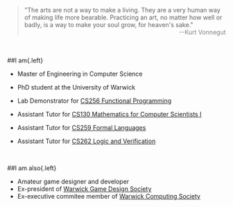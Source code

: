 <!--Front page-->
<!-- > "If you can't love yourself, how in the hell you gonna love somebody else?" <br>&nbsp;<span style="color:gray;font-variant:normal;float:right;">--RuPaul Charles</span> -->
> "The arts are not a way to make a living. They are a very human way of making life more bearable. Practicing an art, no matter how well or badly, is a way to make your soul grow, for heaven's sake." <br>&nbsp;<span style="color:gray;font-variant:normal;float:right;">--Kurt Vonnegut</span> 

<br><br>
##I am{.left}

* Master of Engineering in Computer Science
* PhD student at the University of Warwick

* Lab Demonstrator for [CS256 Functional Programming](//go.warwick.ac.uk/cs256)
* Assistant Tutor for [CS130 Mathematics for Computer Scientists I](//go.warwick.ac.uk/cs130)
* Assistant Tutor for [CS259 Formal Languages](//go.warwick.ac.uk/cs259)
* Assistant Tutor for [CS262 Logic and Verification](//go.warwick.ac.uk/cs262)

&nbsp;

##I am also{.left}

* Amateur game designer and developer
* Ex-president of [Warwick Game Design Society](//uwgd.co.uk)
* Ex-executive commitee member of [Warwick Computing Society](//uwcs.co.uk)